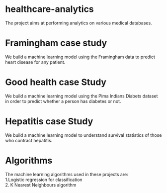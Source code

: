 # healthcare-analytics
The project aims at performing analytics on various medical databases.
# Framingham case study
We build a machine learning model using the Framingham data to predict heart disease for any patient.
# Good health case Study
We build a machine learning model using the Pima Indians Diabets dataset in order to predict whether a person has diabetes or not.
# Hepatitis case Study
We build a machine learning model to understand survival statistics of those who contract hepatitis.

# Algorithms 
The machine learning algorithms used in these projects are:
<br />
  1.Logistic regression for classification<br />
  2. K Nearest Neighbours algorithm<br />



